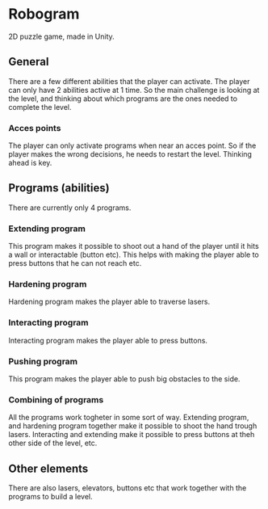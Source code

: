 # Robogram
2D puzzle game, made in Unity.
## General
There are a few different abilities that the player can activate. The player can only have 2 abilities active at 1 time. So the main challenge is looking at the level, and thinking about which programs are the ones needed to complete the level. 
### Acces points
The player can only activate programs when near an acces point. So if the player makes the wrong decisions, he needs to restart the level. Thinking ahead is key.
## Programs (abilities)
There are currently only 4 programs.
### Extending program
This program makes it possible to shoot out a hand of the player until it hits a wall or interactable (button etc). This helps with making the player able to press buttons that he can not reach etc.
### Hardening program
Hardening program makes the player able to traverse lasers. 
### Interacting program
Interacting program makes the player able to press buttons.
### Pushing program
This program makes the player able to push big obstacles to the side.
### Combining of programs
All the programs work togheter in some sort of way. Extending program, and hardening program together make it possible to shoot the hand trough lasers. Interacting and extending make it possible to press buttons at theh other side of the level, etc.
## Other elements
There are also lasers, elevators, buttons etc that work together with the programs to build a level.
